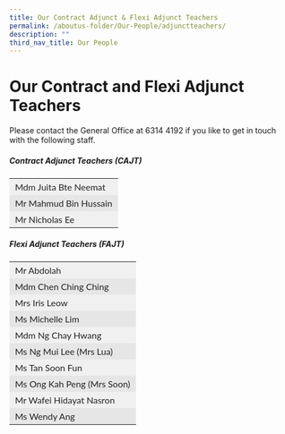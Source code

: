 ```yaml
---
title: Our Contract Adjunct & Flexi Adjunct Teachers
permalink: /aboutus-folder/Our-People/adjunctteachers/
description: ""
third_nav_title: Our People
---
```

# Our Contract and Flexi Adjunct Teachers

Please contact the General Office at 6314 4192 if you like to get in touch with the following staff.

##### Contract Adjunct Teachers (CAJT)
<table class="has-fixed-layout" style="box-sizing: inherit; border-collapse: collapse; border-spacing: 0px; width: 776.333px; max-width: 100%; table-layout: fixed; color: rgb(34, 34, 34); font-family: Lato, sans-serif; font-size: 16px; font-style: normal; font-variant-ligatures: normal; font-variant-caps: normal; font-weight: 400; letter-spacing: normal; orphans: 2; text-align: start; text-transform: none; white-space: normal; widows: 2; word-spacing: 0px; -webkit-text-stroke-width: 0px; text-decoration-thickness: initial; text-decoration-style: initial; text-decoration-color: initial;"><tbody style="box-sizing: inherit;"><tr style="box-sizing: inherit; background: rgb(240, 240, 240);"><td class="has-text-align-left" data-align="left" style="box-sizing: inherit; padding: 5px 10px; text-align: left; word-break: break-word; border-color: transparent;">Mdm Juita Bte Neemat</td></tr><tr style="box-sizing: inherit; background: rgb(230, 230, 230);"><td class="has-text-align-left" data-align="left" style="box-sizing: inherit; padding: 5px 10px; text-align: left; word-break: break-word; border-color: transparent;">Mr Mahmud Bin Hussain</td></tr><tr style="box-sizing: inherit; background: rgb(240, 240, 240);"><td class="has-text-align-left" data-align="left" style="box-sizing: inherit; padding: 5px 10px; text-align: left; word-break: break-word; border-color: transparent;">Mr Nicholas Ee</td></tr></tbody></table>


##### Flexi Adjunct Teachers (FAJT)

<table style="box-sizing: inherit; border-collapse: collapse; border-spacing: 0px; width: 776.333px; max-width: 100%; color: rgb(34, 34, 34); font-family: Lato, sans-serif; font-size: 16px; font-style: normal; font-variant-ligatures: normal; font-variant-caps: normal; font-weight: 400; letter-spacing: normal; orphans: 2; text-align: start; text-transform: none; white-space: normal; widows: 2; word-spacing: 0px; -webkit-text-stroke-width: 0px; text-decoration-thickness: initial; text-decoration-style: initial; text-decoration-color: initial;"><tbody style="box-sizing: inherit;"><tr style="box-sizing: inherit; background: rgb(240, 240, 240);"><td class="has-text-align-left" data-align="left" style="box-sizing: inherit; padding: 5px 10px; text-align: left; border-color: transparent;">Mr Abdolah</td></tr><tr style="box-sizing: inherit; background: rgb(230, 230, 230);"><td class="has-text-align-left" data-align="left" style="box-sizing: inherit; padding: 5px 10px; text-align: left; border-color: transparent;">Mdm Chen Ching Ching</td></tr><tr style="box-sizing: inherit; background: rgb(240, 240, 240);"><td class="has-text-align-left" data-align="left" style="box-sizing: inherit; padding: 5px 10px; text-align: left; border-color: transparent;">Mrs Iris Leow</td></tr><tr style="box-sizing: inherit; background: rgb(230, 230, 230);"><td class="has-text-align-left" data-align="left" style="box-sizing: inherit; padding: 5px 10px; text-align: left; border-color: transparent;">Ms Michelle Lim</td></tr><tr style="box-sizing: inherit; background: rgb(240, 240, 240);"><td class="has-text-align-left" data-align="left" style="box-sizing: inherit; padding: 5px 10px; text-align: left; border-color: transparent;">Mdm Ng Chay Hwang</td></tr><tr style="box-sizing: inherit; background: rgb(230, 230, 230);"><td class="has-text-align-left" data-align="left" style="box-sizing: inherit; padding: 5px 10px; text-align: left; border-color: transparent;">Ms Ng Mui Lee (Mrs Lua)</td></tr><tr style="box-sizing: inherit; background: rgb(240, 240, 240);"><td class="has-text-align-left" data-align="left" style="box-sizing: inherit; padding: 5px 10px; text-align: left; border-color: transparent;">Ms Tan Soon Fun</td></tr><tr style="box-sizing: inherit; background: rgb(230, 230, 230);"><td class="has-text-align-left" data-align="left" style="box-sizing: inherit; padding: 5px 10px; text-align: left; border-color: transparent;">Ms Ong Kah Peng (Mrs Soon)</td></tr><tr style="box-sizing: inherit; background: rgb(240, 240, 240);"><td class="has-text-align-left" data-align="left" style="box-sizing: inherit; padding: 5px 10px; text-align: left; border-color: transparent;">Mr Wafei Hidayat Nasron</td></tr><tr style="box-sizing: inherit; background: rgb(230, 230, 230);"><td class="has-text-align-left" data-align="left" style="box-sizing: inherit; padding: 5px 10px; text-align: left; border-color: transparent;">Ms Wendy Ang</td></tr></tbody></table>